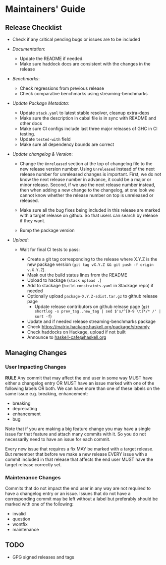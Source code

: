 # Maintainers' Guide

## Release Checklist

* Check if any critical pending bugs or issues are to be included
* _Documentation_:

    * Update the README if needed.
    * Make sure haddock docs are consistent with the changes in the release

* _Benchmarks_:

    * Check regressions from previous release
    * Check comparative benchmarks using streaming-benchmarks

* _Update Package Metadata:_

    * Update `stack.yaml` to latest stable resolver, cleanup extra-deps
    * Make sure the description in cabal file is in sync with README and other docs
    * Make sure CI configs include last three major releases of GHC in CI testing.
    * Update `tested-with` field
    * Make sure all dependency bounds are correct

* _Update changelog & Version_:

    * Change the `Unreleased` section at the top of changelog file to the new
      release version number. Using `Unreleased` instead of the next release
      number for unreleased changes is important. First, we do not know the
      next release number in advance, it could be a major or minor release.
      Second, if we use the next release number instead, then when adding a new
      change to the changelog, at one look we cannot know whether the release
      number on top is unreleased or released.

    * Make sure all the bug fixes being included in this release are marked
      with a target release on github. So that users can search by release if
      they want.
    * Bump the package version

* _Upload_:

    * Wait for final CI tests to pass:

        * Create a git tag corresponding to the release where X.Y.Z is the new
          package version (`git tag vX.Y.Z && git push -f origin v.X.Y.Z`).
        * Mask out the build status lines from the README
        * Upload to hackage (`stack upload .`)
        * Add to stackage (`build-constraints.yaml` in Stackage repo) if needed
        * Optionally upload `package-X.Y.Z-sdist.tar.gz` to github release page
            * Update release contributors on github release page
              (`git shortlog -s prev_tag..new_tag | sed $'s/^[0-9 \t]*/* /' | sort -f`)
        * Update and if needed release streaming-benchmarks package
        * Check https://matrix.hackage.haskell.org/package/streamly
        * Check haddocks on Hackage, upload if not built
        * Announce to haskell-cafe@haskell.org

## Managing Changes

### User Impacting Changes

__RULE__ Any commit that may affect the end user in some way MUST have either a
changelog entry OR MUST have an issue marked with one of the following labels
OR both.  We can have more than one of these labels on the same issue e.g.
breaking, enhancement:

* breaking
* deprecating
* enhancement
* bug

Note that if you are making a big feature change you may have a single issue
for that feature and attach many commits with it. So you do not necessarily
need to have an issue for each commit.

Every new issue that requires a fix MAY be marked with a target release. But
remember that before we make a new release EVERY issue with a commit included
in that release that affects the end user MUST have the target release
correctly set.

### Maintenance Changes

Commits that do not impact the end user in any way are not required to have a
changelog entry or an issue.  Issues that do not have a corresponding commit
may be left without a label but preferably should be marked with one of the
following:

* invalid
* question
* wontfix
* maintenance

## TODO

* GPG signed releases and tags
